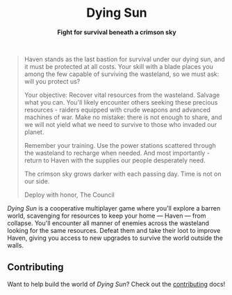 <!-- <p align="center">
	<img src="./.github/react.svg" alt="pixi-react" width="310" />
</p> -->

<h1 align="center">
	Dying Sun
</h1>

<p align="center">
	<strong>Fight for survival beneath a crimson sky</strong>
</p>

<br />

> Haven stands as the last bastion for survival under our dying sun, and it must be protected at all costs. Your skill with a blade places you among the few capable of surviving the wasteland, so we must ask: will you protect us?
>
> Your objective: Recover vital resources from the wasteland. Salvage what you can. You'll likely encounter others seeking these precious resources - raiders equipped with crude weapons and advanced machines of war. Make no mistake: there is not enough to share, and we will not yield what we need to survive to those who invaded our planet.
>
> Remember your training. Use the power stations scattered through the wasteland to recharge when needed. And most importantly - return to Haven with the supplies our people desperately need.
>
> The crimson sky grows darker with each passing day. Time is not on our side.
>
> Deploy with honor,
> The Council

_Dying Sun_ is a cooperative multiplayer game where you'll explore a barren world, scavenging for resources to keep your home — Haven — from collapse. You'll encounter all manner of enemies across the wasteland looking for the same resources. Defeat them and take their loot to improve Haven, giving you access to new upgrades to survive the world outside the walls.

## Contributing

Want to help build the world of _Dying Sun_? Check out the [contributing](.github/CONTRIBUTING.md) docs!
